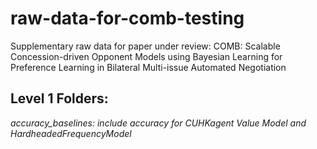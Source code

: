 # raw-data-for-comb-testing
Supplementary raw data for paper under review: COMB: Scalable Concession-driven Opponent Models using Bayesian Learning for Preference Learning in Bilateral Multi-issue Automated Negotiation

## Level 1 Folders: 

<em>accuracy_baselines: include accuracy for <i>CUHKagent Value Model and <i>HardheadedFrequencyModel
